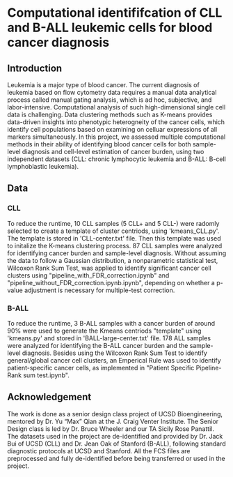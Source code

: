 # Computational identififcation of CLL and B-ALL leukemic cells for blood cancer diagnosis
## Introduction
Leukemia is a major type of blood cancer. The current diagnosis of leukemia based on flow cytometry data requires a manual data analytical process called manual gating analysis, which is ad hoc, subjective, and labor-intensive. Computational analysis of such high-dimensional single cell data is challenging. Data clustering methods such as K-means provides data-driven insights into phenotypic heterogneity of the cancer cells, which identify cell populations based on examining on celluar expressions of all markers simultaneously. In this project, we assessed multiple computational methods in their ability of identifying blood cancer cells for both sample-level diagnosis and cell-level estimation of cancer burden, using two independent datasets (CLL: chronic lymphocytic leukemia and B-ALL: B-cell lymphoblastic leukemia). 
## Data
### CLL
To reduce the runtime, 10 CLL samples (5 CLL+ and 5 CLL-) were radomly selected to create a template of cluster centriods, using 'kmeans_CLL.py'. The template is stored in 'CLL-center.txt' file. Then this template was used to initalize the K-means clustering process. 87 CLL samples were analyzed for identifying cancer burden and sample-level diagnosis. Without assuming the data to follow a Gaussian distribution, a nonparametric statistical test, Wilcoxon Rank Sum Test, was applied to identify significant cancer cell clusters using "pipeline_with_FDR_correction.ipynb" and "pipeline_without_FDR_correction.ipynb.ipynb", depending on whether a p-value adjustment is necessary for multiple-test correction.

### B-ALL
To reduce the runtime, 3 B-ALL samples with a cancer burden of around 90% were used to generate the Kmeans centriods "template" using 'kmeans.py' and stored in 'BALL-large-center.txt' file. 178 ALL samples were analyzed for identifying the B-ALL cancer burden and the sample-level diagnosis. Besides using the Wilcoxon Rank Sum Test to identify general/global cancer cell clusters, an Emperical Rule was used to identify patient-specific cancer cells, as implemented in "Patient Specific Pipeline-Rank sum test.ipynb".

## Acknowledgement
The work is done as a senior design class project of UCSD Bioengineering, mentored by Dr. Yu “Max” Qian at the J. Craig Venter Institute. The Senior Design class is led by Dr. Bruce Wheeler and our TA Sicily Rose Panattil. The datasets used in the project are de-identified and provided by Dr. Jack Bui of UCSD (CLL) and Dr. Jean Oak of Stanford (B-ALL), following standard diagnostic protocols at UCSD and Stanford. All the FCS files are preprocessed and fully de-identified before being transferred or used in the project.
